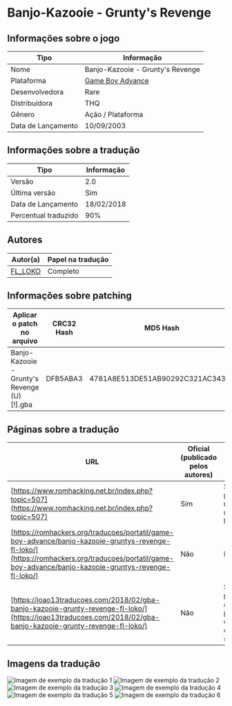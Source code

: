 # Banjo-Kazooie - Grunty's Revenge

## Informações sobre o jogo

| Tipo | Informação |
| ----------- | ----------- |
| Nome | Banjo\-Kazooie \- Grunty's Revenge |
| Plataforma | [Game Boy Advance](../) |
| Desenvolvedora | Rare |
| Distribuidora | THQ |
| Gênero | Ação / Plataforma |
| Data de Lançamento | 10/09/2003 |

## Informações sobre a tradução

| Tipo | Informação |
| ----------- | ----------- |
| Versão | 2\.0 |
| Última versão | Sim |
| Data de Lançamento | 18/02/2018 |
| Percentual traduzido | 90% |

## Autores

| Autor(a) | Papel na tradução |
| ----------- | ----------- |
| [FL\_LOKO](../../../autores/fl_loko/) | Completo |

## Informações sobre patching

| Aplicar o patch no arquivo | CRC32 Hash | MD5 Hash |
| ----------- | ----------- | ----------- |
| Banjo\-Kazooie \- Grunty's Revenge \(U\) \[\!\]\.gba | DFB5ABA3 | 4781A8E513DE51AB90292C321AC34374 |

## Páginas sobre a tradução

| URL | Oficial (publicado pelos autores) | Possuí link de download |
| ----------- | ----------- | ----------- |
| [https://www.romhacking.net.br/index.php?topic=507](https://www.romhacking.net.br/index.php?topic=507) | Sim | Sim, porém é necessário realizar login |
| [https://romhackers.org/traducoes/portatil/game-boy-advance/banjo-kazooie-gruntys-revenge-fl-loko/](https://romhackers.org/traducoes/portatil/game-boy-advance/banjo-kazooie-gruntys-revenge-fl-loko/) | Não | Não |
| [https://joao13traducoes.com/2018/02/gba-banjo-kazooie-grunty-revenge-fl-loko/](https://joao13traducoes.com/2018/02/gba-banjo-kazooie-grunty-revenge-fl-loko/) | Não | Sim, porém o arquivo ou página de download exige uma senha |

## Imagens da tradução

![Imagem de exemplo da tradução 1](1.png)
![Imagem de exemplo da tradução 2](2.png)
![Imagem de exemplo da tradução 3](3.png)
![Imagem de exemplo da tradução 4](4.png)
![Imagem de exemplo da tradução 5](5.png)
![Imagem de exemplo da tradução 6](6.png)